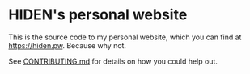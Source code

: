 # HIDEN's personal website
This is the source code to my personal website, which you can find at https://hiden.pw. Because why not.


See [CONTRIBUTING.md](/CONTRIBUTING.md) for details on how you could help out.